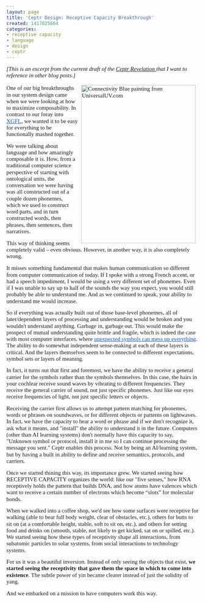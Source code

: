 ```yaml
---
layout: page
title: 'Ceptr Design: Receptive Capacity Breakthrough'
created: 1417025664
categories:
- receptive capacity
- language
- design
- ceptr
---
```

<p dir="ltr" style="line-height: 1.15; margin-top: 10pt; margin-bottom: 0pt;"><em><span style="font-family: Calibri; font-size: 15px; white-space: pre-wrap; line-height: 1.15;">[This is an excerpt from the current draft of the <a href="http://ceptr.org/revelation">Ceptr Revelation </a>that I want to reference in other blog posts.]</span></em><br>&nbsp;</p><p dir="ltr" style="line-height: 1.15; margin-top: 0pt; margin-bottom: 10pt;"><span id="docs-internal-guid-5c9b34d6-f26a-fa3d-e4cd-8dd2683a5dfc"><span style="font-size: 15px; font-family: Calibri; vertical-align: baseline; white-space: pre-wrap;"><img alt="Connectivity Blue painting from UniversalUV.com" src="http://www.artbrock.com{{ site.urlimg }}Receptivity.jpg" style="width: 300px; height: 415px; margin-left: 8px; margin-right: 8px; float: right;">One of our big breakthroughs in our system design came when we were looking at how to maximize composability. In contrast to our foray into </span><a href="https://github.com/zippy/flowplace/tree/master/currencies"><span style="font-size: 15px; font-family: Calibri; color: rgb(17, 85, 204); text-decoration: underline; vertical-align: baseline; white-space: pre-wrap;">XGFL</span></a><span style="font-size: 15px; font-family: Calibri; vertical-align: baseline; white-space: pre-wrap;">, we wanted it to be easy for everything to be functionally mashed together. </span></span></p><p dir="ltr" style="line-height: 1.15; margin-top: 0pt; margin-bottom: 10pt;"><span><span style="font-size: 15px; font-family: Calibri; vertical-align: baseline; white-space: pre-wrap;">We were talking about language and how amazingly composable it is. How, from a traditional computer science perspective of starting with ontological units, the conversation we were having was all constructed out of a couple dozen phonemes, which we used to construct word parts, and in turn constructed words, then phrases, then sentences, then narratives.</span></span></p><p dir="ltr" style="line-height: 1.15; margin-top: 0pt; margin-bottom: 10pt;"><span id="docs-internal-guid-5c9b34d6-f26a-fa3d-e4cd-8dd2683a5dfc"><span style="font-size: 15px; font-family: Calibri; vertical-align: baseline; white-space: pre-wrap;">This way of thinking seems completely valid – even obvious. However, in another way, it is also completely wrong. </span></span></p><p><!--break--></p><p dir="ltr" style="line-height: 1.15; margin-top: 0pt; margin-bottom: 10pt;"><span><span style="font-size: 15px; font-family: Calibri; vertical-align: baseline; white-space: pre-wrap;">It misses something fundamental that makes human communication so different from computer communication of today. If I spoke with a strong French accent, or had a speech impediment, I would be using a very different set of phonemes. Even if I was unable to say up to half of the sounds the way you expect, you would still probably be able to understand me. And as we continued to speak, your ability to understand me would increase.</span></span></p><p dir="ltr" style="line-height: 1.15; margin-top: 0pt; margin-bottom: 10pt;"><span id="docs-internal-guid-5c9b34d6-f26a-fa3d-e4cd-8dd2683a5dfc"><span style="font-size: 15px; font-family: Calibri; vertical-align: baseline; white-space: pre-wrap;">So if everything was actually built out of those base-level phonemes, all of later/dependent layers of processing and understanding would be broken and you wouldn't understand anything. Garbage in, garbage out. This would make the prospect of mutual understanding quite brittle and fragile, which is indeed the case with most computer interfaces, where </span><a href="http://xkcd.com/327/"><span style="font-size: 15px; font-family: Calibri; color: rgb(17, 85, 204); text-decoration: underline; vertical-align: baseline; white-space: pre-wrap;">unexpected symbols can mess up everything</span></a><span style="font-size: 15px; font-family: Calibri; vertical-align: baseline; white-space: pre-wrap;">. The ability to do somewhat independent sense-making at each of these layers is critical. And the layers themselves seem to be connected to different expectations, symbol sets or layers of meaning. </span></span></p><p dir="ltr" style="line-height: 1.15; margin-top: 0pt; margin-bottom: 10pt;"><span id="docs-internal-guid-5c9b34d6-f26a-fa3d-e4cd-8dd2683a5dfc"><span style="font-size: 15px; font-family: Calibri; vertical-align: baseline; white-space: pre-wrap;">In fact, it turns out that first and foremost, we have the ability to receive a general carrier for the symbols rather than the symbols themselves. In this case, the hairs in your cochlear receive sound waves by vibrating to different frequencies. They receive the general carrier of sound, not just specific phonemes. Just like our eyes receive frequencies of light, not just specific letters or objects.</span></span></p><p dir="ltr" style="line-height: 1.15; margin-top: 0pt; margin-bottom: 10pt;"><span><span style="font-size: 15px; font-family: Calibri; vertical-align: baseline; white-space: pre-wrap;">Receiving the carrier first allows us to attempt pattern matching for phonemes, words or phrases on soundwaves, or for different objects or patterns on lightwaves. In fact, we have the capacity to hear a word or phrase and if we don't recognize it, ask what it means, and "install" the ability to understand it in the future. Computers (other than AI learning systems) don't normally have this capacity to say, "Unknown symbol or protocol, install it in me so I can continue processing the message you sent." Ceptr enables this process. Not by being an AI/learning system, but by having a built in ability to define and receive semantics, protocols, and carriers.</span></span></p><p dir="ltr" style="line-height: 1.15; margin-top: 0pt; margin-bottom: 10pt;"><span id="docs-internal-guid-5c9b34d6-f26a-fa3d-e4cd-8dd2683a5dfc"><span style="font-size: 15px; font-family: Calibri; vertical-align: baseline; white-space: pre-wrap;">Once we started thining this way, its importance grew. We started seeing how RECEPTIVE CAPACITY organizes the world: like our "five senses," how RNA receptively holds the pattern that builds DNA, and how atoms have valences which want to receive a certain number of electrons which become “slots” for molecular bonds. </span></span></p><p dir="ltr" style="line-height: 1.15; margin-top: 0pt; margin-bottom: 10pt;"><span><span style="font-size: 15px; font-family: Calibri; vertical-align: baseline; white-space: pre-wrap;">When we walked into a coffee shop, we'd see how some surfaces were receptive for walking (able to bear full body weight, clear of obstacles, etc.), others for butts to sit on (at a comfortable height, stable, soft to sit on, etc.), and others for setting food and drinks on (smooth, stable, not likely to get kicked, sat on or spilled, etc.). We started seeing how these types of receptivity shape all interactions, from subatomic particles to solar systems, from social interactions to technology systems.</span></span></p><p dir="ltr" style="line-height: 1.15; margin-top: 0pt; margin-bottom: 10pt;"><span id="docs-internal-guid-5c9b34d6-f26a-fa3d-e4cd-8dd2683a5dfc"><span style="font-size: 15px; font-family: Calibri; vertical-align: baseline; white-space: pre-wrap;">For us it was a beautiful inversion. Instead of only seeing the objects that exist, <b>we started seeing the receptivity that gave them the space in which to come into existence</b>. The subtle power of yin became clearer instead of just the solidity of yang.</span></span></p><p dir="ltr" style="line-height: 1.15; margin-top: 0pt; margin-bottom: 10pt;"><span><span style="font-size: 15px; font-family: Calibri; vertical-align: baseline; white-space: pre-wrap;">And we embarked on a mission to have computers work this way. </span></span></p><p>&nbsp;</p>
